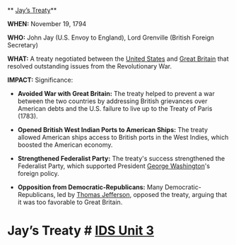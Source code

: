 ** [Jay’s Treaty](./../jay’s-treaty/)**

**WHEN:** November 19, 1794

**WHO:** John Jay (U.S. Envoy to England), Lord Grenville (British Foreign Secretary)

**WHAT:** A treaty negotiated between the [United States](./../united-states/) and [Great Britain](./../great-britain/) that resolved outstanding issues from the Revolutionary War.

**IMPACT:** Significance: 

- **Avoided War with Great Britain:** The treaty helped to prevent a war between the two countries by addressing British grievances over American debts and the U.S. failure to live up to the Treaty of Paris (1783).

- **Opened British West Indian Ports to American Ships:** The treaty allowed American ships access to British ports in the West Indies, which boosted the American economy.

- **Strengthened Federalist Party:** The treaty's success strengthened the Federalist Party, which supported President [George Washington](./../george-washington/)'s foreign policy.

- **Opposition from Democratic-Republicans:** Many Democratic-Republicans, led by [Thomas Jefferson](./../thomas-jefferson/), opposed the treaty, arguing that it was too favorable to Great Britain.
# Jay’s Treaty # [IDS Unit 3](./../ids-unit-3/)